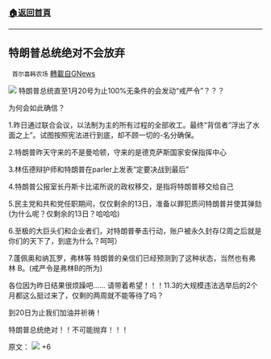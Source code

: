 ###  [:house:返回首頁](https://github.com/ourhimalayas/txt)
---

## 特朗普总统绝对不会放弃
` 首尔喜韩农场` [轉載自GNews](https://gnews.org/zh-hans/743029/)

![]()![](https://gnews.org/wp-content/uploads/2021/01/92797052f56bb6143a806ac46115759eea-trump-thanksgiving-presser-scaled.jpg)
特朗普总统直至1月20号为止100%无条件的会发动“戒严令”？？？

为何会如此确信？

1.昨日通过联合会议，以法制为主的所有过程的全部收工。最终“背信者”浮出了水面之上”。试图按照宪法进行到底，却不顾一切的-名分确保。

2.特朗普昨天守来的不是曼哈顿，守来的是德克萨斯国家安保指挥中心

3.林伍德辩护师和特朗普在parler上发表“定要决战到最后”

4.特朗普公报室长丹斯卡比诺所说的政权移交，是指将特朗普移交给自己

5.民主党和共和党任职期间，仅仅剩余的13日，准备以罪犯质问特朗普并使其弹劾(为什么呢？仅剩余的13日？哈哈哈)

6.至极的大巨头们和企业者们，对特朗普拳击行动，账户被永久封存(2周之后就是你们的天下了，到底为什么？呵呵）

7.蓬佩奥和纳瓦罗，弗林等
特朗普的亲信们已经预测到了这种状态，当然也有弗林 B。(戒严令是弗林B的所为)

各位因为昨日结果很烦躁吧……
请带着希望！！！11.3的大规模违法选举后的2个月都这么挺过来了，仅剩的两周就不能等待了吗？

到20日为止我们加油并祈祷！

特朗普总统绝对！！不可能抛弃！！！



原文：
![]()![](https://gnews.org/wp-content/uploads/2021/01/de305839-b5f7-4a88-8e94-0bd745f88574-1.jpg)
+6
